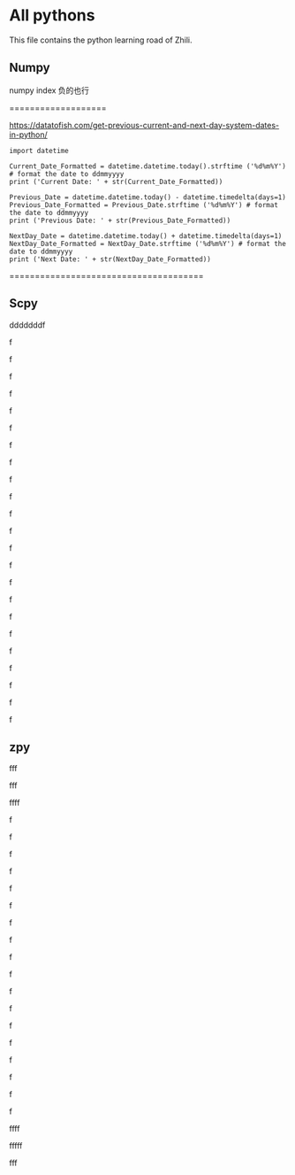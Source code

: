 # All pythons

This file contains the python learning road of Zhili.



## Numpy

numpy index 负的也行

===================

https://datatofish.com/get-previous-current-and-next-day-system-dates-in-python/

```
import datetime
 
Current_Date_Formatted = datetime.datetime.today().strftime ('%d%m%Y') # format the date to ddmmyyyy
print ('Current Date: ' + str(Current_Date_Formatted))
 
Previous_Date = datetime.datetime.today() - datetime.timedelta(days=1)
Previous_Date_Formatted = Previous_Date.strftime ('%d%m%Y') # format the date to ddmmyyyy
print ('Previous Date: ' + str(Previous_Date_Formatted))
 
NextDay_Date = datetime.datetime.today() + datetime.timedelta(days=1)
NextDay_Date_Formatted = NextDay_Date.strftime ('%d%m%Y') # format the date to ddmmyyyy
print ('Next Date: ' + str(NextDay_Date_Formatted))
```

======================================

## Scpy

dddddddf

f

f

f

f

f

f

f

f

f

f

f

f

f

f

f

f

f

f

f

f

f

f

f



## zpy

fff

fff





ffff



f

f

f

f

f

f

f

f

f

f

f

f

f

f

f

f

f



f

ffff







fffff









fff